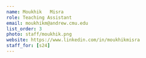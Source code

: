 ```yaml
---
name: Moukhik	Misra
role: Teaching Assistant
email: moukhikm@andrew.cmu.edu
list_order: 3
photo: staff/moukhik.png
website: https://www.linkedin.com/in/moukhikmisra
staff_for: [s24]
---
```

